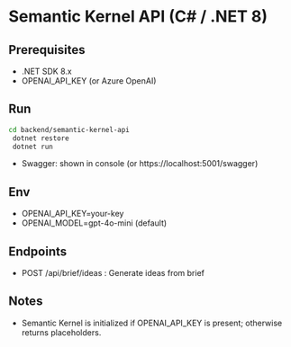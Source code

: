 # Semantic Kernel API (C# / .NET 8)

## Prerequisites
- .NET SDK 8.x
- OPENAI_API_KEY (or Azure OpenAI)

## Run
```bash
cd backend/semantic-kernel-api
 dotnet restore
 dotnet run
```
- Swagger: shown in console (or https://localhost:5001/swagger)

## Env
- OPENAI_API_KEY=your-key
- OPENAI_MODEL=gpt-4o-mini (default)

## Endpoints
- POST /api/brief/ideas : Generate ideas from brief

## Notes
- Semantic Kernel is initialized if OPENAI_API_KEY is present; otherwise returns placeholders.
